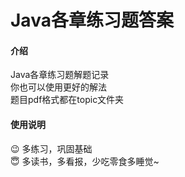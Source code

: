 # Java各章练习题答案

#### 介绍
Java各章练习题解题记录<br />
你也可以使用更好的解法<br />
题目pdf格式都在topic文件夹<br />




#### 使用说明
:wink: 多练习，巩固基础<br />
:innocent: 多读书，多看报，少吃零食多睡觉~
